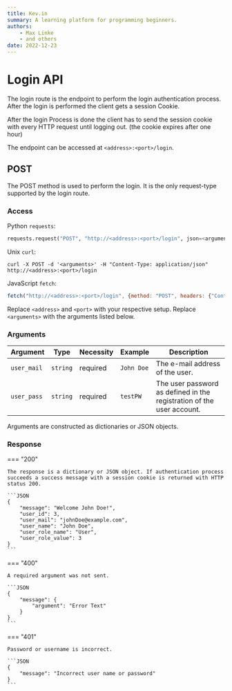 ```yaml
---
title: Kev.in
summary: A learning platform for programming beginners.
authors:
    - Max Linke
    - and others
date: 2022-12-23
---
```


# Login API

The login route is the endpoint to perform the login authentication process. After the login is performed the client gets a session Cookie.

After the login Process is done the client has to send the session cookie with every HTTP request until logging out. (the cookie expires after one hour)

The endpoint can be accessed at `<address>:<port>/login`.

## POST

The POST method is used to perform the login. It is the only request-type supported by the login route.

### Access

Python `requests`:

```python
requests.request("POST", "http://<address>:<port>/login", json=<arguments>, headers={"Content-Type": "application/json"})
```

Unix `curl`:

```
curl -X POST -d '<arguments>' -H "Content-Type: application/json" http://<address>:<port>/login
```

JavaScript `fetch`:

```javascript
fetch("http://<address>:<port>/login", {method: "POST", headers: {"Content-Type": "application/json"}, body: JSON.stringify(<arguments>)})
```

Replace `<address>` and `<port>` with your respective setup.
Replace `<arguments>` with the arguments listed below.

### Arguments

| Argument | Type | Necessity | Example | Description |
|---|---|---|---|---|
| `user_mail` | `string` | required | `John Doe` | The e-mail address of the user. |
| `user_pass` | `string` | required | `testPW` | The user password as defined in the registration of the user account. |

Arguments are constructed as dictionaries or JSON objects.

### Response

=== "200"

    The response is a dictionary or JSON object. If authentication process succeeds a success message with a session cookie is returned with HTTP status 200.

    ```JSON
    {
        "message": "Welcome John Doe!",
        "user_id": 3,
        "user_mail": "johnDoe@example.com",
        "user_name": "John Doe",
        "user_role_name": "User",
        "user_role_value": 3
    }
    ```

=== "400"

    A required argument was not sent.

    ```JSON
    {
        "message": {
            "argument": "Error Text"
        }
    }
    ```

=== "401"

    Password or username is incorrect.

    ```JSON
    {
        "message": "Incorrect user name or password"
    }
    ```